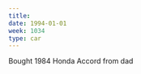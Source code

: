 ```yaml
---
title:
date: 1994-01-01
week: 1034
type: car
---
```


Bought 1984 Honda Accord from dad
<!--
  the car I had learned to drive in
-->
